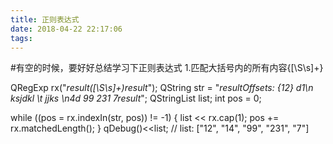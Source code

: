 ```yaml
---
title: 正则表达式
date: 2018-04-22 22:17:06
tags:
---
```


#有空的时候，要好好总结学习下正则表达式
1.匹配大括号内的所有内容{[\S\s]+}

 QRegExp rx("_result([\\S\\s]+)result_");
QString str = "_resultOffsets: {12} d1\n ksjdkl \t jjks \n4d 99 231 7result_";
QStringList list;
int pos = 0;

while ((pos = rx.indexIn(str, pos)) != -1) {
    list << rx.cap(1);
    pos += rx.matchedLength();
}
qDebug()<<list;
// list: ["12", "14", "99", "231", "7"]